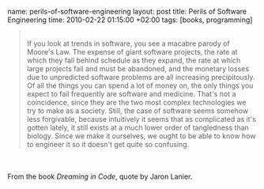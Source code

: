 name: perils-of-software-engineering
layout: post
title: Perils of Software Engineering
time: 2010-02-22 01:15:00 +02:00
tags: [books, programming]

<blockquote><br />If you look at trends in software, you see a macabre parody of Moore's Law. The expense of giant software projects, the rate at which they fall behind schedule as they expand, the rate at which large projects fail and must be abandoned, and the monetary losses due to unpredicted software problems are all increasing precipitously. Of all the things you can spend a lot of money on, the only things you expect to fail frequently are software and medicine. That's not a coincidence, since they are the two most complex technologies we try to make as a society. Still, the case of software seems somehow less forgivable, because intuitively it seems that as complicated as it's gotten lately, it still exists at a much lower order of tangledness than biology. Since we make it ourselves, we ought to be able to know how to engineer it so it doesn't get quite so confusing.</blockquote><br /><br />From the book <span style="font-style:italic;">Dreaming in Code</span>, quote by Jaron Lanier.
